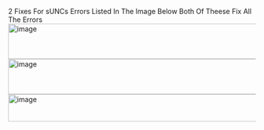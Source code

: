 2 Fixes For sUNCs Errors Listed In The Image Below Both Of Theese Fix All The Errors <img width="1086" height="72" alt="image" src="https://github.com/user-attachments/assets/563ed569-c170-40fe-b75e-327cbfc2e371" />
<img width="1086" height="72" alt="image" src="https://github.com/user-attachments/assets/d079e3d7-0c4c-49ff-b496-ceb45a8f7de0" />
<img width="816" height="56" alt="image" src="https://github.com/user-attachments/assets/e1e29c9c-9066-4d8c-a600-f0905908626f" />
